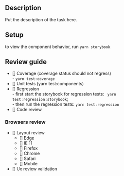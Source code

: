 ## Description
Put the description of the task here.

## Setup
to view the component behavior, run `yarn storybook`

## Review guide
- [] Coverage (coverage status should not regress)\
      - `yarn test:coverage`
- [] Unit tests (yarn test:components)
- [] Regression \
      - first start the storybook for regression tests: ` yarn test:regression:storybook`; \
      - then run the regression tests: `yarn test:regression`
- [] Code review

### Browsers review
- [] Layout review
  - [] Edge
  - [] IE 11
  - [] Firefox
  - [] Chrome
  - [] Safari
  - [] Mobile
- [] Ux review validation